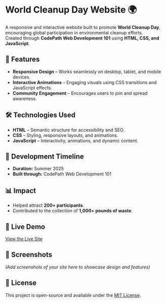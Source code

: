 # World Cleanup Day Website 🌍

A responsive and interactive website built to promote **World Cleanup Day**, encouraging global participation in environmental cleanup efforts.  
Created through **CodePath Web Development 101** using **HTML, CSS, and JavaScript**.

## 🌟 Features
- **Responsive Design** – Works seamlessly on desktop, tablet, and mobile devices.
- **Interactive Animations** – Engaging visuals using CSS transitions and JavaScript effects.
- **Community Engagement** – Encourages users to join and spread awareness.

## 🛠️ Technologies Used
- **HTML** – Semantic structure for accessibility and SEO.
- **CSS** – Styling, responsive layouts, and animations.
- **JavaScript** – Interactivity, animations, and dynamic content.

## 📅 Development Timeline
- **Duration:** Summer 2025  
- **Built through:** CodePath Web Development 101

## 📊 Impact
- Helped attract **200+ participants**.  
- Contributed to the collection of **1,000+ pounds of waste**.

## 🚀 Live Demo
[View the Live Site](https://vscodeedu.com/Tq5soFEEKO4bRd09zeoz)  

## 📸 Screenshots
*(Add screenshots of your site here to showcase design and features)*

## 📜 License
This project is open-source and available under the [MIT License](LICENSE).
